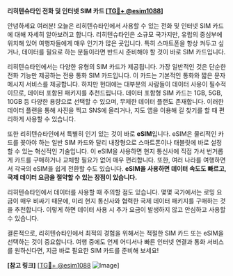 **리히텐슈타인 전화 및 인터넷 SIM 카드 [[TG💪+ @esim1088](https://t.me/s/esim1088)]**

안녕하세요 여러분! 오늘은 리히텐슈타인에서 사용할 수 있는 전화 및 인터넷 SIM 카드에 대해 자세히 알아보려고 합니다. 리히텐슈타인은 소규모 국가지만, 유럽의 중심부에 위치해 있어 여행자들에게 매우 인기가 많은 곳입니다. 특히 스마트폰을 항상 켜두고 싶거나, 데이터를 필요로 하는 분들이라면 반드시 준비해야 할 것이 바로 SIM 카드입니다.

리히텐슈타인에서는 다양한 유형의 SIM 카드가 제공됩니다. 가장 일반적인 것은 단순한 전화 기능만 제공하는 전용 통화 SIM 카드입니다. 이 카드는 기본적인 통화와 짧은 문자 메시지 서비스를 제공합니다. 하지만 현대에는 대부분의 사람들이 데이터 사용이 필수적이므로, 데이터 포함된 패키지를 추천드립니다. 데이터 포함형 SIM 카드는 1GB, 5GB, 10GB 등 다양한 용량으로 선택할 수 있으며, 무제한 데이터 플랜도 존재합니다. 이러한 데이터 플랜을 통해 사진을 찍고 SNS에 올리거나, 지도 앱을 이용해 길 찾기를 할 때 편리하게 사용할 수 있습니다.

또한 리히텐슈타인에서 특별히 인기 있는 것이 바로 **eSIM**입니다. eSIM은 물리적인 카드를 꽂아야 하는 일반 SIM 카드와 달리 내장형으로 스마트폰이나 태블릿에 바로 설정할 수 있는 혁신적인 기술입니다. 이 eSIM을 사용하면 현지 통신사에 직접 가서 번거롭게 카드를 구매하거나 교체할 필요가 없어 매우 편리합니다. 또한, 여러 나라를 여행하면서 각국의 eSIM을 쉽게 전환할 수도 있습니다. **eSIM을 사용하면 데이터 속도도 빠르고, 국제 데이터 요금을 절약할 수 있는 장점이 있습니다.**

리히텐슈타인에서 데이터를 사용할 때 주의할 점도 있습니다. 몇몇 국가에서는 로밍 요금이 매우 비싸기 때문에, 미리 현지 통신사와 협력한 국제 데이터 패키지를 구매하는 것을 추천합니다. 이렇게 하면 데이터 사용 시 추가 요금이 발생하지 않고 안심하고 사용할 수 있습니다.

결론적으로, 리히텐슈타인에서 최적의 경험을 위해서는 적절한 SIM 카드 또는 eSIM을 선택하는 것이 중요합니다. 여행 중에도 언제 어디서나 빠른 인터넷 연결과 통화 서비스를 원하신다면, 지금 바로 필요한 SIM 카드를 준비해 보세요! 

**[참고 링크]** [[TG💪+ @esim1088](https://t.me/s/esim1088) ![Image](https://i.postimg.cc/Y0z9fWf4/image.png)]